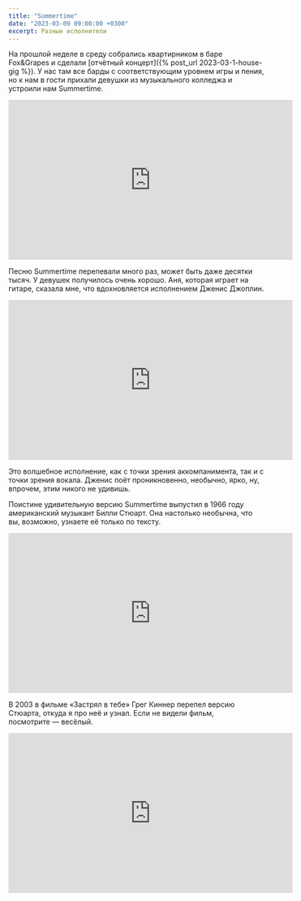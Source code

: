 ```yaml
---
title: "Summertime"
date: "2023-03-09 09:00:00 +0300"
excerpt: Разные исполнители
---
```


На прошлой неделе в среду собрались квартирником в баре Fox&Grapes и сделали [отчётный концерт]({% post_url 2023-03-1-house-gig %}). У нас там все барды с соответствующим уровнем игры и пения, но к нам в гости прихали девушки из музыкального колледжа и устроили нам Summertime.

<div class="video-wrapper">
    <iframe width="560" height="315" src="https://www.youtube.com/embed/NrcJP2GSJu8" title="YouTube video player" frameborder="0" allow="accelerometer; autoplay; clipboard-write; encrypted-media; gyroscope; picture-in-picture; web-share" allowfullscreen></iframe>
</div>

Песню Summertime перепевали много раз, может быть даже десятки тысяч. У девушек получилось очень хорошо. Аня, которая играет на гитаре, сказала мне, что вдохновляется исполнением Дженис Джоплин.

<div class="video-wrapper">
    <iframe width="560" height="315" src="https://www.youtube.com/embed/bn5TNqjuHiU" title="YouTube video player" frameborder="0" allow="accelerometer; autoplay; clipboard-write; encrypted-media; gyroscope; picture-in-picture; web-share" allowfullscreen></iframe>
</div>

Это волшебное исполнение, как с точки зрения аккомпанимента, так и с точки зрения вокала. Дженис поёт проникновенно, необычно, ярко, ну, впрочем, этим никого не удивишь.

Поистине удивительную версию Summertime выпустил в 1966 году американский музыкант Билли Стюарт. Она настолько необычна, что вы, возможно, узнаете её только по тексту.

<div class="video-wrapper">
    <iframe width="560" height="315" src="https://www.youtube.com/embed/XWxYx9mmr7U" title="YouTube video player" frameborder="0" allow="accelerometer; autoplay; clipboard-write; encrypted-media; gyroscope; picture-in-picture; web-share" allowfullscreen></iframe>
</div>

В 2003 в фильме «Застрял в тебе» Грег Киннер перепел версию Стюарта, откуда я про неё и узнал. Если не видели фильм, посмотрите — весёлый.

<div class="video-wrapper">
    <iframe width="560" height="315" src="https://www.youtube.com/embed/r4zmvf8-jEY" title="YouTube video player" frameborder="0" allow="accelerometer; autoplay; clipboard-write; encrypted-media; gyroscope; picture-in-picture; web-share" allowfullscreen></iframe>
</div>